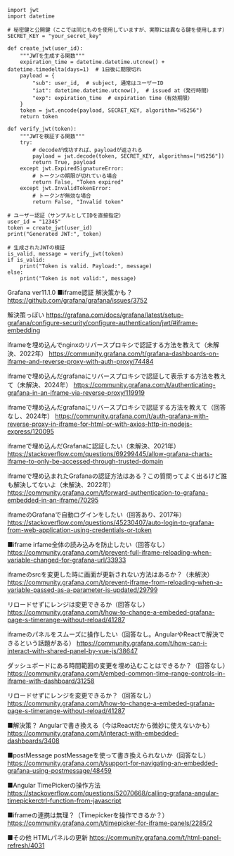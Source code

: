 ```
import jwt
import datetime

# 秘密鍵と公開鍵（ここでは同じものを使用していますが、実際には異なる鍵を使用します）
SECRET_KEY = "your_secret_key"

def create_jwt(user_id):
    """JWTを生成する関数"""
    expiration_time = datetime.datetime.utcnow() + datetime.timedelta(days=1)  # 1日後に期限切れ
    payload = {
        "sub": user_id,  # subject, 通常はユーザーID
        "iat": datetime.datetime.utcnow(),  # issued at（発行時間）
        "exp": expiration_time  # expiration time（有効期限）
    }
    token = jwt.encode(payload, SECRET_KEY, algorithm="HS256")
    return token

def verify_jwt(token):
    """JWTを検証する関数"""
    try:
        # decodeが成功すれば、payloadが返される
        payload = jwt.decode(token, SECRET_KEY, algorithms=["HS256"])
        return True, payload
    except jwt.ExpiredSignatureError:
        # トークンの期限が切れている場合
        return False, "Token expired"
    except jwt.InvalidTokenError:
        # トークンが無効な場合
        return False, "Invalid token"

# ユーザー認証（サンプルとしてIDを直接指定）
user_id = "12345"
token = create_jwt(user_id)
print("Generated JWT:", token)

# 生成されたJWTの検証
is_valid, message = verify_jwt(token)
if is_valid:
    print("Token is valid. Payload:", message)
else:
    print("Token is not valid:", message)
```



Grafana ver11.1.0
■iframe認証
解決策かも？
https://github.com/grafana/grafana/issues/3752

解決策っぽい
https://grafana.com/docs/grafana/latest/setup-grafana/configure-security/configure-authentication/jwt/#iframe-embedding

iframeを埋め込んでnginxのリバースプロキシで認証する方法を教えて（未解決、2022年）
https://community.grafana.com/t/grafana-dashboards-on-iframe-and-reverse-proxy-with-auth-proxy/74484

iframeで埋め込んだgrafanaにリバースプロキシで認証して表示する方法を教えて（未解決、2024年）
https://community.grafana.com/t/authenticating-grafana-in-an-iframe-via-reverse-proxy/119919

iframeで埋め込んだgrafanaにリバースプロキシで認証する方法を教えて（回答なし、2024年）
https://community.grafana.com/t/auth-grafana-with-reverse-proxy-in-iframe-for-html-or-with-axios-http-in-nodejs-express/120095

iframeで埋め込んだGrafanaに認証したい（未解決、2021年）
https://stackoverflow.com/questions/69299445/allow-grafana-charts-iframe-to-only-be-accessed-through-trusted-domain

iframeで埋め込まれたGrafanaの認証方法はある？この質問ってよく出るけど誰も解決してないよ（未解決、2022年）
https://community.grafana.com/t/forward-authentication-to-grafana-embedded-in-an-iframe/70295

iframeのGrafanaで自動ログインをしたい（回答あり、2017年）
https://stackoverflow.com/questions/45230407/auto-login-to-grafana-from-web-application-using-credentials-or-token

■iframe
irfame全体の読み込みを防止したい（回答なし）
https://community.grafana.com/t/prevent-full-iframe-reloading-when-variable-changed-for-grafana-url/33933

iframeのsrcを変更した時に画面が更新されない方法はあるか？（未解決）
https://community.grafana.com/t/prevent-iframe-from-reloading-when-a-variable-passed-as-a-parameter-is-updated/29799

リロードせずにレンジは変更できるか（回答なし）
https://community.grafana.com/t/how-to-change-a-embeded-grafana-page-s-timerange-without-reload/41287

iframeのパネルをスムーズに操作したい（回答なし。AngularやReactで解決できるという話題がある）
https://community.grafana.com/t/how-can-i-interact-with-shared-panel-by-vue-js/38647

ダッシュボードにある時間範囲の変更を埋め込むことはできるか？（回答なし）
https://community.grafana.com/t/embed-common-time-range-controls-in-iframe-with-dashboard/31258

リロードせずにレンジを変更できるか？（回答なし）
https://community.grafana.com/t/how-to-change-a-embeded-grafana-page-s-timerange-without-reload/41287

■解決策？
Angularで書き換える（今はReactだから微妙に使えないかも）
https://community.grafana.com/t/interact-with-embedded-dashboards/3408

■postMessage
postMessageを使って書き換えられないか（回答なし）
https://community.grafana.com/t/support-for-navigating-an-embedded-grafana-using-postmessage/48459

■Angular
TimePickerの操作方法
https://stackoverflow.com/questions/52070668/calling-grafana-angular-timepickerctrl-function-from-javascript


■iframeの連携は無理？（Timepickerを操作できるか？）
https://community.grafana.com/t/timepicker-for-iframe-panels/2285/2


■その他
HTMLパネルの更新
https://community.grafana.com/t/html-panel-refresh/4031
```
